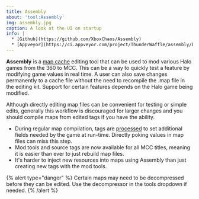 ```yaml
---
title: Assembly
about: 'tool:Assembly'
img: assembly.jpg
caption: A look at the UI on startup
info: |
  * [Github](https://github.com/XboxChaos/Assembly)
  * [Appveyor](https://ci.appveyor.com/project/ThunderWaffle/assembly/build/artifacts)
---
```

**Assembly** is a [map cache](~maps) editing tool that can be used to mod various Halo games from the 360 to MCC. This can be a way to quickly test a feature by modifying game values in real time. A user can also save changes permanently to a cache file without the need to recompile the .map file in the editing kit. Support for certain features depends on the Halo game being modified.

Although directly editing map files can be convenient for testing or simple edits, generally this workflow is discouraged for larger changes and you should compile maps from edited tags if you have the ability.

* During regular map compilation, tags are [processed](~tags#tag-loading) to set additional fields needed by the game at run-time. Directly poking values in map files can miss this step.
* Mod tools and source tags are now available for all MCC titles, meaning it is easier than ever to just rebuild map files.
* It's harder to inject new resources into maps using Assembly than just creating new tags with the mod tools.

{% alert type="danger" %}
Certain maps may need to be decompressed before they can be edited.
Use the decompressor in the tools dropdown if needed.
{% /alert %}
